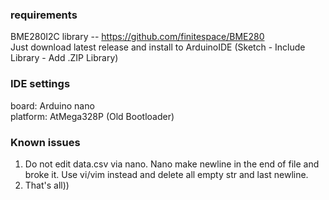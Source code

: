 ### requirements
BME280I2C library -- https://github.com/finitespace/BME280  
Just download latest release and install to ArduinoIDE (Sketch - Include Library - Add .ZIP Library)

### IDE settings
board: Arduino nano  
platform: AtMega328P (Old Bootloader)

### Known issues
1) Do not edit data.csv via nano. Nano make newline in the end of file and broke it. Use vi/vim instead and delete all empty str and last newline.
2) That's all))

